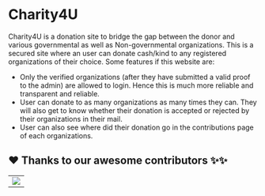 
# Charity4U

Charity4U is a donation site to bridge the gap between the donor and various governmental as well as Non-governmental organizations. This is a secured site where an user can donate cash/kind to any registered organizations of their choice. Some features if this website are:
*	Only the verified organizations (after they have submitted a valid proof to the admin) are allowed to login. Hence this is much more reliable and transparent and reliable.
*	User can donate to as many organizations as many times they can. They will also get to know whether their donation is accepted or rejected by their organizations in their mail.
*	User can also see where did their donation go in the contributions page of each organizations.



## ❤️ Thanks to our awesome contributors ✨✨
<table>
  <tr>
    <td>
      <a href="https://github.com/intrigued-rishi/Charity4U/graphs/contributors">
        <img src="https://contrib.rocks/image?repo=intrigued-rishi/Charity4U" />
      </a>
     </td>
  </tr>
</table>

